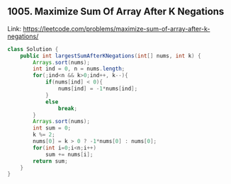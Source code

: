 ## 1005. Maximize Sum Of Array After K Negations
Link: https://leetcode.com/problems/maximize-sum-of-array-after-k-negations/

```java
class Solution {
    public int largestSumAfterKNegations(int[] nums, int k) {
        Arrays.sort(nums);
        int ind = 0, n = nums.length;
        for(;ind<n && k>0;ind++, k--){
            if(nums[ind] < 0){
                nums[ind] = -1*nums[ind];
            }
            else
                break;
        }
        Arrays.sort(nums);
        int sum = 0;
        k %= 2;
        nums[0] = k > 0 ? -1*nums[0] : nums[0];
        for(int i=0;i<n;i++)
            sum += nums[i];
        return sum;
    }
}

```